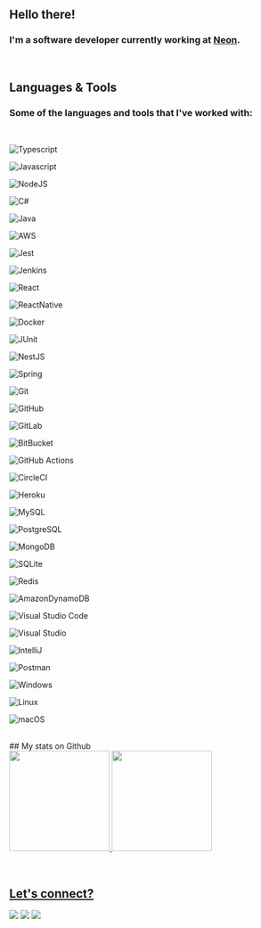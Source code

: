 ## Hello there!

### I'm a software developer currently working at [Neon](https://neon.com.br/).

<br/>

## Languages & Tools 
### Some of the languages and tools that I've worked with:
<br/>

![Typescript](https://img.shields.io/badge/TypeScript-007ACC?style=for-the-badge&logo=typescript&logoColor=white)&nbsp;

![Javascript](https://img.shields.io/badge/JavaScript-F7DF1E?style=for-the-badge&logo=javascript&logoColor=black)&nbsp;

![NodeJS](https://img.shields.io/badge/Node.js-43853D?style=for-the-badge&logo=node.js&logoColor=white)&nbsp;

![C#](https://img.shields.io/badge/c%23-%23239120.svg?style=for-the-badge&logo=c-sharp&logoColor=white)&nbsp;

![Java](https://img.shields.io/badge/Java-ED8B00?style=for-the-badge&logo=java&logoColor=white)&nbsp;

![AWS](https://img.shields.io/badge/AWS-%23FF9900.svg?style=for-the-badge&logo=amazon-aws&logoColor=white)&nbsp;

![Jest](https://img.shields.io/badge/Jest-20232A?style=for-the-badge&logo=jest&logoColor=FF3E00)&nbsp;

![Jenkins](https://img.shields.io/badge/Jenkins-000000?style=for-the-badge&logo=jenkins&logoColor=white)&nbsp;

![React](https://img.shields.io/badge/React-20232A?style=for-the-badge&logo=react&logoColor=61DAFB)&nbsp;

![ReactNative](https://img.shields.io/badge/React_Native-20232A?style=for-the-badge&logo=react&logoColor=61DAFB)&nbsp;

![Docker](https://img.shields.io/badge/Docker-1E90FF?style=for-the-badge&logo=docker&logoColor=white)&nbsp;

![JUnit](https://img.shields.io/badge/Junit-000000?style=for-the-badge&logoColor=white)&nbsp;

![NestJS](https://img.shields.io/badge/nestjs-%23E0234E.svg?style=for-the-badge&logo=nestjs&logoColor=white)&nbsp;

![Spring](https://img.shields.io/badge/Spring-6DB33F?style=for-the-badge&logo=spring&logoColor=white)&nbsp;

![Git](https://img.shields.io/badge/-Git-05122A?style=for-the-badge&logo=git)&nbsp;

![GitHub](https://img.shields.io/badge/GitHub-100000?style=for-the-badge&logo=github&logoColor=white)&nbsp;

![GitLab](https://img.shields.io/badge/GitLab-330F63?style=for-the-badge&logo=gitlab&logoColor=white)&nbsp;

![BitBucket](https://img.shields.io/badge/Bitbucket-0000FF?style=for-the-badge&logo=bitbucket&logoColor=white)&nbsp;

![GitHub Actions](https://img.shields.io/badge/GitHub%20Actions%20-05122A?style=for-the-badge&logo=github-actions&logoColor=white)&nbsp;

![CircleCI](https://img.shields.io/badge/CircleCI-05122A?style=for-the-badge&logo=circleci&logoColor=white)&nbsp;

![Heroku](https://img.shields.io/badge/Heroku-430098?style=for-the-badge&logo=heroku&logoColor=white)&nbsp;

![MySQL](https://img.shields.io/badge/MySQL-00000F?style=for-the-badge&logo=mysql&logoColor=white)&nbsp;

![PostgreSQL](https://img.shields.io/badge/PostgreSQL-316192?style=for-the-badge&logo=postgresql&logoColor=white)&nbsp;

![MongoDB](https://img.shields.io/badge/MongoDB-4EA94B?style=for-the-badge&logo=mongodb&logoColor=white)&nbsp;

![SQLite](https://img.shields.io/badge/sqlite-%2307405e.svg?style=for-the-badge&logo=sqlite&logoColor=white)&nbsp;

![Redis](https://img.shields.io/badge/redis-%23DD0031.svg?style=for-the-badge&logo=redis&logoColor=white)&nbsp;

![AmazonDynamoDB](https://img.shields.io/badge/Amazon%20DynamoDB-4053D6?style=for-the-badge&logo=Amazon%20DynamoDB&logoColor=white)&nbsp;

![Visual Studio Code](https://img.shields.io/badge/-Visual%20Studio%20Code-05122A?style=for-the-badge&logo=visual-studio-code&logoColor=007ACC)&nbsp;

![Visual Studio](https://img.shields.io/badge/Visual%20Studio-5C2D91.svg?style=for-the-badge&logo=visual-studio&logoColor=white)&nbsp;

![IntelliJ](https://img.shields.io/badge/-IntelliJ-05122A?style=for-the-badge&logo=jetbrains)&nbsp;

![Postman](https://img.shields.io/badge/Postman-FF6C37?style=for-the-badge&logo=postman&logoColor=white)&nbsp;

![Windows](https://img.shields.io/badge/Windows-0078D6?style=for-the-badge&logo=windows&logoColor=white)&nbsp;

![Linux](https://img.shields.io/badge/Linux-FCC624?style=for-the-badge&logo=linux&logoColor=black)&nbsp;

![macOS](https://img.shields.io/badge/mac%20os-000000?style=for-the-badge&logo=macos&logoColor=F0F0F0)&nbsp;

<br/>
## My stats on Github

 <div>
  <a href="https://github.com/nicoledbianchin">
  <img height="180em" src="https://github-readme-stats-git-masterrstaa-rickstaa.vercel.app/api?username=nicoledbianchin&show_icons=true&theme=dracula&include_all_commits=true&count_private=true"/>
  <img height="180em" src="https://github-readme-stats-git-masterrstaa-rickstaa.vercel.app/api/top-langs/?username=nicoledbianchin&layout=compact&langs_count=7&theme=dracula"/>
</div>
<p></p>
<br/>

## Let's connect?

<p align="left">
<a href="https://www.linkedin.com/in/rita-nicole-bianchin-694179166/"><img src="https://img.shields.io/badge/nicolebianchin-0077B5?style=for-the-badge&logo=linkedin&logoColor=white"/></a>
<a href="https://twitter.com/nicolebianchin"><img src="https://img.shields.io/badge/nicolebianchin-1DA1F2?style=for-the-badge&logo=twitter&logoColor=white"/></a>
<a href="mailto:nicoledbianchin@gmail.com"><img src="https://img.shields.io/badge/nicoledbianchin-D14836?style=for-the-badge&logo=gmail&logoColor=white"/></a>
</p>


